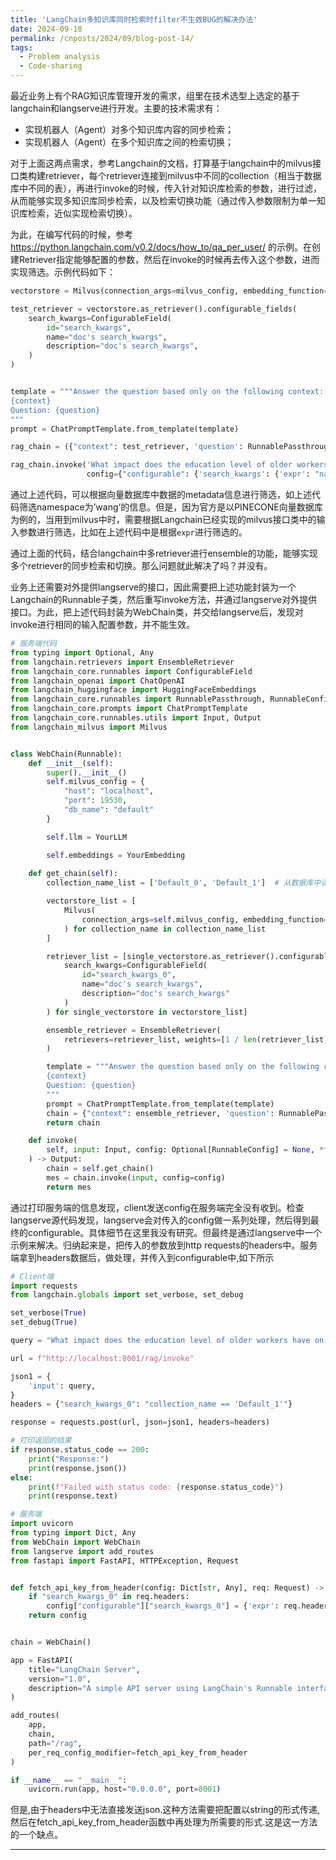 ```yaml
---
title: 'LangChain多知识库同时检索时filter不生效BUG的解决办法'
date: 2024-09-18
permalink: /cnposts/2024/09/blog-post-14/
tags:
  - Problem analysis
  - Code-sharing
---
```



最近业务上有个RAG知识库管理开发的需求，组里在技术选型上选定的基于langchain和langserve进行开发。主要的技术需求有：
+ 实现机器人（Agent）对多个知识库内容的同步检索；
+ 实现机器人（Agent）在多个知识库之间的检索切换；

对于上面这两点需求，参考Langchain的文档，打算基于langchain中的milvus接口类构建retriever，每个retriever连接到milvus中不同的collection（相当于数据库中不同的表），再进行invoke的时候，传入针对知识库检索的参数，进行过滤，从而能够实现多知识库同步检索，以及检索切换功能（通过传入参数限制为单一知识库检索，近似实现检索切换）。

为此，在编写代码的时候，参考 https://python.langchain.com/v0.2/docs/how_to/qa_per_user/ 的示例。在创建Retriever指定能够配置的参数，然后在invoke的时候再去传入这个参数，进而实现筛选。示例代码如下：

```python
vectorstore = Milvus(connection_args=milvus_config, embedding_function=embedding_model, collection_name='default')

test_retriever = vectorstore.as_retriever().configurable_fields(
    search_kwargs=ConfigurableField(
        id="search_kwargs",
        name="doc's search_kwargs",
        description="doc's search_kwargs",
    )
)


template = """Answer the question based only on the following context:
{context}
Question: {question}
"""
prompt = ChatPromptTemplate.from_template(template)

rag_chain = ({"context": test_retriever, 'question': RunnablePassthrough()} | prompt | llm)

rag_chain.invoke('What impact does the education level of older workers have on the labor market?',
                 config={"configurable": {'search_kwargs': {'expr': "namespace == 'wang'"}}})
```

通过上述代码，可以根据向量数据库中数据的metadata信息进行筛选，如上述代码筛选namespace为’wang‘的信息。但是，因为官方是以PINECONE向量数据库为例的，当用到milvus中时，需要根据Langchain已经实现的milvus接口类中的输入参数进行筛选，比如在上述代码中是根据`expr`进行筛选的。

通过上面的代码，结合langchain中多retriever进行ensemble的功能，能够实现多个retriever的同步检索和切换。那么问题就此解决了吗？并没有。

业务上还需要对外提供langserve的接口，因此需要把上述功能封装为一个Langchain的Runnable子类，然后重写invoke方法，并通过langserve对外提供接口。为此，把上述代码封装为WebChain类，并交给langserve后，发现对invoke进行相同的输入配置参数，并不能生效。

```python
# 服务端代码
from typing import Optional, Any
from langchain.retrievers import EnsembleRetriever
from langchain_core.runnables import ConfigurableField
from langchain_openai import ChatOpenAI
from langchain_huggingface import HuggingFaceEmbeddings
from langchain_core.runnables import RunnablePassthrough, RunnableConfig, Runnable, RunnableMap
from langchain_core.prompts import ChatPromptTemplate
from langchain_core.runnables.utils import Input, Output
from langchain_milvus import Milvus


class WebChain(Runnable):
    def __init__(self):
        super().__init__()
        self.milvus_config = {
            "host": "localhost",
            "port": 19530,
            "db_name": "default"
        }

        self.llm = YourLLM

        self.embeddings = YourEmbedding
        
    def get_chain(self):
        collection_name_list = ['Default_0', 'Default_1']  # 从数据库中读取配置

        vectorstore_list = [
            Milvus(
                connection_args=self.milvus_config, embedding_function=self.embeddings, collection_name=collection_name
            ) for collection_name in collection_name_list
        ]

        retriever_list = [single_vectorstore.as_retriever().configurable_fields(
            search_kwargs=ConfigurableField(
                id="search_kwargs_0",
                name="doc's search_kwargs",
                description="doc's search_kwargs"
            )
        ) for single_vectorstore in vectorstore_list]

        ensemble_retriever = EnsembleRetriever(
            retrievers=retriever_list, weights=[1 / len(retriever_list) for _ in range(len(retriever_list))]
        )

        template = """Answer the question based only on the following context:
        {context}
        Question: {question}
        """
        prompt = ChatPromptTemplate.from_template(template)
        chain = {"context": ensemble_retriever, 'question': RunnablePassthrough()} | prompt | self.llm
        return chain

    def invoke(
        self, input: Input, config: Optional[RunnableConfig] = None, **kwargs: Any
    ) -> Output:
        chain = self.get_chain()
        mes = chain.invoke(input, config=config)
        return mes
```

通过打印服务端的信息发现，client发送config在服务端完全没有收到。检查langserve源代码发现，langserve会对传入的config做一系列处理，然后得到最终的configurable。具体细节在这里我没有研究。但最终是通过langserve中一个示例来解决。归纳起来是，把传入的参数放到http requests的headers中。服务端拿到headers数据后，做处理，并传入到configurable中,如下所示

```python
# Client端
import requests
from langchain.globals import set_verbose, set_debug

set_verbose(True)
set_debug(True)

query = "What impact does the education level of older workers have on the labor market?"

url = f"http://localhost:8001/rag/invoke"

json1 = {
    'input': query,
}
headers = {"search_kwargs_0": "collection_name == 'Default_1'"}

response = requests.post(url, json=json1, headers=headers)

# 打印返回的结果
if response.status_code == 200:
    print("Response:")
    print(response.json())
else:
    print(f"Failed with status code: {response.status_code}")
    print(response.text)

# 服务端
import uvicorn
from typing import Dict, Any
from WebChain import WebChain
from langserve import add_routes
from fastapi import FastAPI, HTTPException, Request


def fetch_api_key_from_header(config: Dict[str, Any], req: Request) -> Dict[str, Any]:
    if "search_kwargs_0" in req.headers:
        config["configurable"]["search_kwargs_0"] = {'expr': req.headers["search_kwargs_0"]}
    return config


chain = WebChain()

app = FastAPI(
    title="LangChain Server",
    version="1.0",
    description="A simple API server using LangChain's Runnable interfaces",
)

add_routes(
    app,
    chain,
    path="/rag",
    per_req_config_modifier=fetch_api_key_from_header
)

if __name__ == "__main__":
    uvicorn.run(app, host="0.0.0.0", port=8001)
```

但是,由于headers中无法直接发送json.这种方法需要把配置以string的形式传递,然后在fetch_api_key_from_header函数中再处理为所需要的形式.这是这一方法的一个缺点。

------
